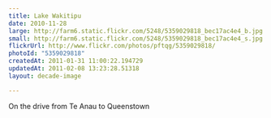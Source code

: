 ```yaml
---
title: Lake Wakitipu
date: 2010-11-28
large: http://farm6.static.flickr.com/5248/5359029818_bec17ac4e4_b.jpg
small: http://farm6.static.flickr.com/5248/5359029818_bec17ac4e4_s.jpg
flickrUrl: http://www.flickr.com/photos/pftqg/5359029818/
photoId: "5359029818"
createdAt: 2011-01-31 11:00:22.194729
updatedAt: 2011-02-08 13:23:28.51318
layout: decade-image

---
```

On the drive from Te Anau to Queenstown
